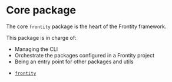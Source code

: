# Core package

The core `frontity` package is the heart of the Frontity framework. 

This package is in charge of:
- Managing the CLI 
- Orchestrate the packages configured in a Frontity project
- Being an entry point for other packages and utils

* [`frontity`](frontity.md)
